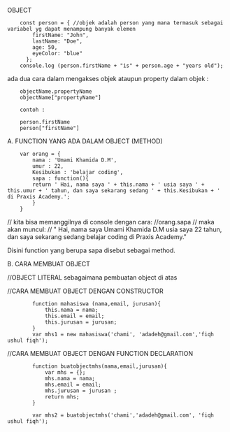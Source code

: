 OBJECT


		
		const person = { //objek adalah person yang mana termasuk sebagai variabel yg dapat menampung banyak elemen
		    firstName: "John",
		    lastName: "Doe",
		    age: 50,
		    eyeColor: "blue"
		  };
		console.log (person.firstName + "is" + person.age + "years old");  

ada dua cara dalam mengakses objek ataupun property dalam objek :

		objectName.propertyName 
		objectName["propertyName"]

		contoh :

		person.firstName
		person["firstName"]
		
A. FUNCTION YANG ADA DALAM OBJECT (METHOD)

		var orang = {
		    nama : 'Umami Khamida D.M',
		    umur : 22,
		    Kesibukan : 'belajar coding',
		    sapa : function(){
			return ' Hai, nama saya ' + this.nama + ' usia saya ' + this.umur + ' tahun, dan saya sekarang sedang ' + this.Kesibukan + ' di Praxis Academy.';
		    }
		} 

// kita bisa memanggilnya di console dengan cara:
		//orang.sapa
// maka akan muncul:
// " Hai, nama saya Umami Khamida D.M usia saya 22 tahun, dan saya sekarang sedang belajar coding di Praxis Academy."

Disini function yang berupa sapa disebut sebagai method.




B. CARA MEMBUAT OBJECT

//OBJECT LITERAL
sebagaimana pembuatan object di atas

//CARA MEMBUAT OBJECT DENGAN CONSTRUCTOR

			function mahasiswa (nama,email, jurusan){
			    this.nama = nama;
			    this.email = email;
			    this.jurusan = jurusan;
			}
			var mhs1 = new mahasiswa('chami', 'adadeh@gmail.com','fiqh ushul fiqh');
			

//CARA MEMBUAT OBJECT DENGAN FUNCTION DECLARATION

			function buatobjectmhs(nama,email,jurusan){
			    var mhs = {};
			    mhs.nama = nama;
			    mhs.email = email;
			    mhs.jurusan = jurusan ;
			    return mhs;
			}

			var mhs2 = buatobjectmhs('chami','adadeh@gmail.com', 'fiqh ushul fiqh');

